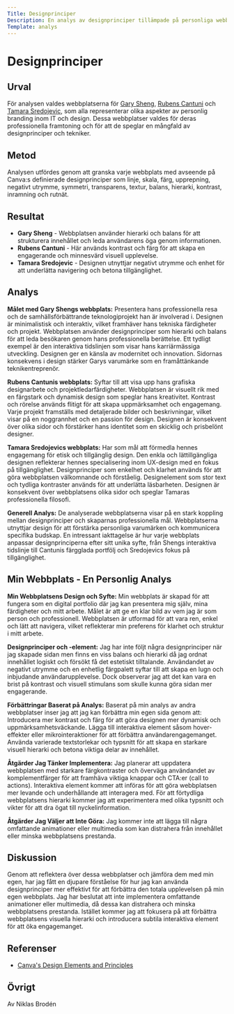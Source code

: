 ```yaml
---
Title: Designprinciper
Description: En analys av designprinciper tillämpade på personliga webbplatser.
Template: analys
---
```


# Designprinciper

## Urval
För analysen valdes webbplatserna för [Gary Sheng](https://www.garysheng.com/), [Rubens Cantuni](https://www.rubens.design/) och [Tamara Sredojevic](https://www.iamtamara.design/), som alla representerar olika aspekter av personlig branding inom IT och design. Dessa webbplatser valdes för deras professionella framtoning och för att de speglar en mångfald av designprinciper och tekniker.

## Metod
Analysen utfördes genom att granska varje webbplats med avseende på Canva:s definierade designprinciper som linje, skala, färg, upprepning, negativt utrymme, symmetri, transparens, textur, balans, hierarki, kontrast, inramning och rutnät.

## Resultat
- **Gary Sheng** - Webbplatsen använder hierarki och balans för att strukturera innehållet och leda användarens öga genom informationen.
- **Rubens Cantuni** - Här används kontrast och färg för att skapa en engagerande och minnesvärd visuell upplevelse.
- **Tamara Sredojevic** - Designen utnyttjar negativt utrymme och enhet för att underlätta navigering och betona tillgänglighet.

## Analys
**Målet med Gary Shengs webbplats:** 
Presentera hans professionella resa och de samhällsförbättrande teknologiprojekt han är involverad i. Designen är minimalistisk och interaktiv, vilket framhäver hans tekniska färdigheter och projekt. Webbplatsen använder designprinciper som hierarki och balans för att leda besökaren genom hans professionella berättelse. Ett tydligt exempel är den interaktiva tidslinjen som visar hans karriärmässiga utveckling. Designen ger en känsla av modernitet och innovation. Sidornas konsekvens i design stärker Garys varumärke som en framåttänkande teknikentreprenör.

**Rubens Cantunis webbplats:** 
Syftar till att visa upp hans grafiska designarbete och projektledarfärdigheter. Webbplatsen är visuellt rik med en färgstark och dynamisk design som speglar hans kreativitet. Kontrast och rörelse används flitigt för att skapa uppmärksamhet och engagemang. Varje projekt framställs med detaljerade bilder och beskrivningar, vilket visar på en noggrannhet och en passion för design. Designen är konsekvent över olika sidor och förstärker hans identitet som en skicklig och prisbelönt designer.

**Tamara Sredojevics webbplats:** 
Har som mål att förmedla hennes engagemang för etisk och tillgänglig design. Den enkla och lättillgängliga designen reflekterar hennes specialisering inom UX-design med en fokus på tillgänglighet. Designprinciper som enkelhet och klarhet används för att göra webbplatsen välkomnande och förståelig. Designelement som stor text och tydliga kontraster används för att underlätta läsbarheten. Designen är konsekvent över webbplatsens olika sidor och speglar Tamaras professionella filosofi.

**Generell Analys:**
De analyserade webbplatserna visar på en stark koppling mellan designprinciper och skaparnas professionella mål. Webbplatserna utnyttjar design för att förstärka personliga varumärken och kommunicera specifika budskap. En intressant iakttagelse är hur varje webbplats anpassar designprinciperna efter sitt unika syfte, från Shengs interaktiva tidslinje till Cantunis färgglada portfölj och Sredojevics fokus på tillgänglighet.

## Min Webbplats - En Personlig Analys
**Min Webbplatsens Design och Syfte:**
Min webbplats är skapad för att fungera som en digital portfolio där jag kan presentera mig själv, mina färdigheter och mitt arbete. Målet är att ge en klar bild av vem jag är som person och professionell. Webbplatsen är utformad för att vara ren, enkel och lätt att navigera, vilket reflekterar min preferens för klarhet och struktur i mitt arbete.

**Designprinciper och -element:**
Jag har inte följt några designprinciper när jag skapade sidan men finns en viss balans och hierarki då jag ordnat innehållet logiskt och försökt få det estetiskt tilltalande. Användandet av negativt utrymme och en enhetlig färgpalett syftar till att skapa en lugn och inbjudande användarupplevelse. Dock observerar jag att det kan vara en brist på kontrast och visuell stimulans som skulle kunna göra sidan mer engagerande.

**Förbättringar Baserat på Analys:**
Baserat på min analys av andra webbplatser inser jag att jag kan förbättra min egen sida genom att:
Introducera mer kontrast och färg för att göra designen mer dynamisk och uppmärksamhetsväckande.
Lägga till interaktiva element såsom hover-effekter eller mikrointeraktioner för att förbättra användarengagemanget.
Använda varierade textstorlekar och typsnitt för att skapa en starkare visuell hierarki och betona viktiga delar av innehållet.

**Åtgärder Jag Tänker Implementera:**
Jag planerar att uppdatera webbplatsen med starkare färgkontraster och överväga användandet av komplementfärger för att framhäva viktiga knappar och CTA:er (call to actions).
Interaktiva element kommer att införas för att göra webbplatsen mer levande och underhållande att interagera med.
För att förtydliga webbplatsens hierarki kommer jag att experimentera med olika typsnitt och vikter för att dra ögat till nyckelinformation.

**Åtgärder Jag Väljer att Inte Göra:**
Jag kommer inte att lägga till några omfattande animationer eller multimedia som kan distrahera från innehållet eller minska webbplatsens prestanda.

## Diskussion
Genom att reflektera över dessa webbplatser och jämföra dem med min egen, har jag fått en djupare förståelse för hur jag kan använda designprinciper mer effektivt för att förbättra den totala upplevelsen på min egen webbplats. Jag har beslutat att inte implementera omfattande animationer eller multimedia, då dessa kan distrahera och minska webbplatsens prestanda. Istället kommer jag att fokusera på att förbättra webbplatsens visuella hierarki och introducera subtila interaktiva element för att öka engagemanget.

## Referenser
- [Canva's Design Elements and Principles](https://www.canva.com/learn/design-elements-principles/)

## Övrigt
Av Niklas Brodén
